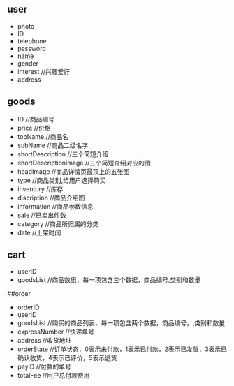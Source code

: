 ## user

*  photo
*  ID
*  telephone
*  password
*  name
*  gender
*  interest  //兴趣爱好
*  address

## goods

*  ID        //商品编号
*  price       //价格  
*  topName    //商品名
*  subName    //商品二级名字
*  shortDescription //三个简短介绍
*  shortDescriptionImage //三个简短介绍对应的图
*  headImage   //商品详情页最顶上的五张图
*  type      //商品类别,给用户选择购买
*  inventory  //库存
*  discription //商品介绍图
*  information  //商品参数信息
*  sale         //已卖出件数
*  category      //商品所归属的分类
*  date       //上架时间

## cart

*  userID
*  goodsList   //商品数组，每一项包含三个数据，商品编号,类别和数量

##order
* orderID
* userID
* goodsList //购买的商品列表，每一项包含两个数据，商品编号，,类别和数量
* expressNumber   //快递单号
* address  //收货地址
* orderState //订单状态，0表示未付款，1表示已付款，2表示已发货，3表示已确认收货，4表示已评价，5表示退货
* payID    //付款的单号
* totalFee  //用户总付款费用









